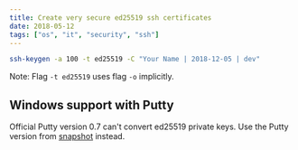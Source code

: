 ```yaml
---
title: Create very secure ed25519 ssh certificates
date: 2018-05-12
tags: ["os", "it", "security", "ssh"]
---
```


```bash
ssh-keygen -a 100 -t ed25519 -C "Your Name | 2018-12-05 | dev"
```

Note: Flag `-t ed25519` uses flag `-o` implicitly.

## Windows support with Putty

Official Putty version 0.7 can't convert ed25519 private keys. Use the Putty version from [snapshot](https://www.chiark.greenend.org.uk/~sgtatham/putty/snapshot.html) instead.
